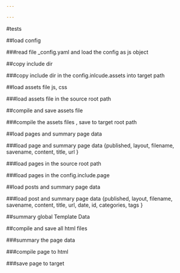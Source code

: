 ```yaml
---

---
```

#tests

##load config

###read file _config.yaml and load the config as js object

##copy include dir

###copy include dir in the config.inlcude.assets into target path

##load assets file js, css

###load assets file in the source root path

##compile and save assets file

###compile the assets files , save to target root path

##load pages and summary page data

###load page and summary page data {published, layout, filename, savename, content, title, url }

###load pages in the source root path

###load pages in the config.include.page

##load posts and summary page data

###load post and summary page data {published, layout, filename, savename, content, title, url, date, id, categories, tags }

##summary global Template Data

##compile and save all html files

###summary the page data

###compile page to html

###save page to target 